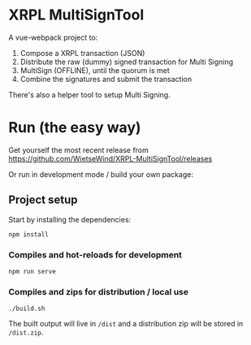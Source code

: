 # XRPL MultiSignTool

A vue-webpack project to:

1. Compose a XRPL transaction (JSON)
2. Distribute the raw (dummy) signed transaction for Multi Signing
3. MultiSign (OFFLINE), until the quorum is met
4. Combine the signatures and submit the transaction

There's also a helper tool to setup Multi Signing.

# Run (the easy way)
Get yourself the most recent release from https://github.com/WietseWind/XRPL-MultiSignTool/releases

Or run in development mode / build your own package:

## Project setup
Start by installing the dependencies:

```
npm install
```

### Compiles and hot-reloads for development

```
npm run serve
```

### Compiles and zips for distribution / local use

```
./build.sh
```

The built output will live in `/dist` and a distribution zip will be stored in `/dist.zip`.
